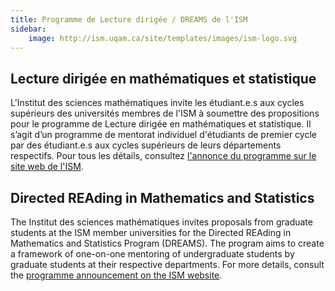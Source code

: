 ```yaml
---
title: Programme de Lecture dirigée / DREAMS de l'ISM
sidebar:
    image: http://ism.uqam.ca/site/templates/images/ism-logo.svg
---
```


## Lecture dirigée en mathématiques et statistique

L'Institut des sciences mathématiques invite les étudiant.e.s aux cycles
supérieurs des universités membres de l'ISM à soumettre des propositions pour
le programme de Lecture dirigée en mathématiques et statistique.
Il s’agit d’un programme de mentorat individuel d'étudiants de premier cycle
par des étudiant.e.s aux cycles supérieurs de leurs départements respectifs.
Pour tous les détails, consultez [l'annonce du programme sur le site web de
l'ISM](http://www.ism.uqam.ca/~ism/accueil/nouvelles/#20240604).

## Directed REAding in Mathematics and Statistics

The Institut des sciences mathématiques invites proposals from graduate
students at the ISM member universities for the Directed REAding in Mathematics
and Statistics Program (DREAMS). The program aims to create a framework of
one-on-one mentoring of undergraduate students by graduate students at their
respective departments. For more details, consult the [programme announcement
on the ISM website](http://www.ism.uqam.ca/~ism/accueil/nouvelles/#20240604).

